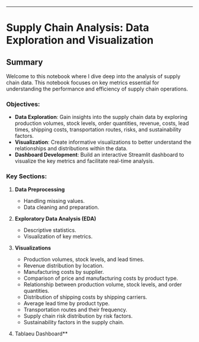 
---

# Supply Chain Analysis: Data Exploration and Visualization


## Summary

Welcome to this notebook where I dive deep into the analysis of supply chain data. This notebook focuses on key metrics essential for understanding the performance and efficiency of supply chain operations.

### Objectives:

- **Data Exploration**: Gain insights into the supply chain data by exploring production volumes, stock levels, order quantities, revenue, costs, lead times, shipping costs, transportation routes, risks, and sustainability factors.
- **Visualization**: Create informative visualizations to better understand the relationships and distributions within the data.
- **Dashboard Development**: Build an interactive Streamlit dashboard to visualize the key metrics and facilitate real-time analysis.

### Key Sections:

1. **Data Preprocessing**
   - Handling missing values.
   - Data cleaning and preparation.

2. **Exploratory Data Analysis (EDA)**
   - Descriptive statistics.
   - Visualization of key metrics.

3. **Visualizations**
   - Production volumes, stock levels, and lead times.
   - Revenue distribution by location.
   - Manufacturing costs by supplier.
   - Comparison of price and manufacturing costs by product type.
   - Relationship between production volume, stock levels, and order quantities.
   - Distribution of shipping costs by shipping carriers.
   - Average lead time by product type.
   - Transportation routes and their frequency.
   - Supply chain risk distribution by risk factors.
   - Sustainability factors in the supply chain.

4. Tablaeu Dashboard**
   

